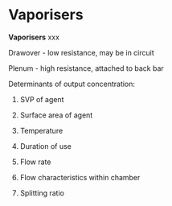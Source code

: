 ---
---
# Vaporisers

**Vaporisers** xxx

Drawover - low resistance, may be in circuit

Plenum - high resistance, attached to back bar

Determinants of output concentration:

1. SVP of agent

2. Surface area of agent

3. Temperature

4. Duration of use

5. Flow rate

6. Flow characteristics within chamber

7. Splitting ratio

